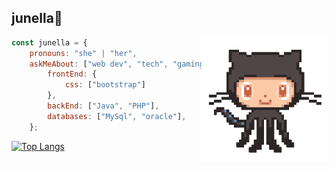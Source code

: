 ## junella🌱
<img align='right' src="https://raw.githubusercontent.com/iCharlesZ/FigureBed/master/img/octocat.gif" width="200">

```javascript
const junella = {
    pronouns: "she" | "her",
    askMeAbout: ["web dev", "tech", "gaming"],
        frontEnd: {
            css: ["bootstrap"]
        },
        backEnd: ["Java", "PHP"],
        databases: ["MySql", "oracle"],
    };
```

[![Top Langs](https://github-readme-stats.vercel.app/api/top-langs/?username=realShinoa)](https://github.com/anuraghazra/github-readme-stats)
